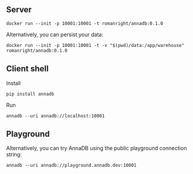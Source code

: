 ## Server

```shell
docker run --init -p 10001:10001 -t romanright/annadb:0.1.0
```

Alternatively, you can persist your data:

```shell
docker run --init -p 10001:10001 -t -v "$(pwd)/data:/app/warehouse" romanright/annadb:0.1.0
```

## Client shell

Install

```shell
pip install annadb
```

Run

```shell
annadb --uri annadb://localhost:10001
```

## Playground

Alternatively, you can try AnnaDB using the public playground connection string:

```shell
annadb --uri annadb://playground.annadb.dev:10001
```
